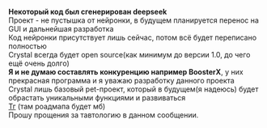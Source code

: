 **Некоторый код был сгенерирован deepseek**<br>
Проект - не пустышка от нейронки, в будущем планируется перенос на GUI и дальнейшая разработка<br>
Код нейронки присутствует лишь сейчас, потом всё будет переписано полностью<br>
Crystal всегда будет open source(как минимум до версии 1.0, до чего ещё очень долго)<br>
**Я и не думаю составлять конкуренцию например BoosterX**, у них прекрасная программа и я уважаю разработку данного проекта<br>
Crystal лишь базовый pet-проект, который в будущем(я надеюсь) будет обрастать уникальными функциями и развиваться<br>
[Тг]('https://t.me/crystal') (там роадмапа будет мб)<br>
Прошу прощения за тавтологию в данном сообщении.<br>
